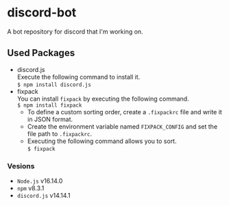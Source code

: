 # discord-bot

A bot repository for discord that I'm working on.

## Used Packages

- discord.js
  <br>Execute the following command to install it.
  <br>`$ npm install discord.js`
- fixpack
  <br>You can install `fixpack` by executing the following command.
  <br>`$ npm install fixpack`
  - To define a custom sorting order, create a `.fixpackrc` file and write it in JSON format.
  - Create the environment variable named `FIXPACK_CONFIG` and set the file path to `.fixpackrc`.
  - Executing the following command allows you to sort.
    <br>`$ fixpack`

### Vesions

- `Node.js` v16.14.0
- `npm` v8.3.1
- `discord.js` v14.14.1
